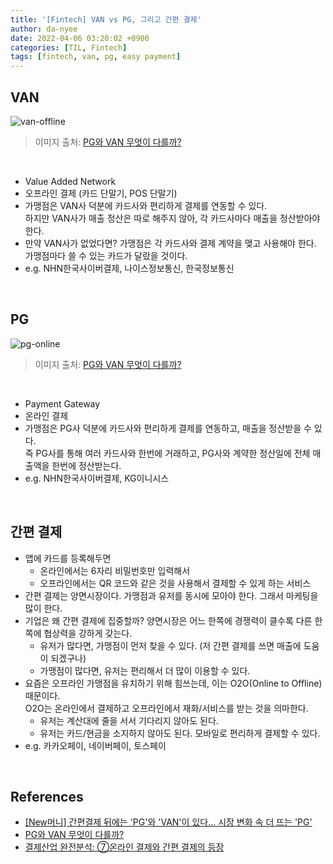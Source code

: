 ```yaml
---
title: '[Fintech] VAN vs PG, 그리고 간편 결제'
author: da-nyee
date: 2022-04-06 03:20:02 +0900
categories: [TIL, Fintech]
tags: [fintech, van, pg, easy payment]
---
```


## VAN

![van-offline](https://user-images.githubusercontent.com/50176238/161807503-f37ac703-4deb-4f11-9fc3-24109675d7dd.png)

> 이미지 출처: [PG와 VAN 무엇이 다를까?](https://blog.tosspayments.com/articles/semo-16)

<br/>

- Value Added Network
- 오프라인 결제 (카드 단말기, POS 단말기)
- 가맹점은 VAN사 덕분에 카드사와 편리하게 결제를 연동할 수 있다.<br/>
하지만 VAN사가 매출 정산은 따로 해주지 않아, 각 카드사마다 매출을 정산받아야 한다.
- 만약 VAN사가 없었다면? 가맹점은 각 카드사와 결제 계약을 맺고 사용해야 한다.<br/>
가맹점마다 쓸 수 있는 카드가 달랐을 것이다.
- e.g. NHN한국사이버결제, 나이스정보통신, 한국정보통신

<br/>

## PG

![pg-online](https://user-images.githubusercontent.com/50176238/161807928-e96f2f7c-72ca-4183-9bb8-22399c4a0e64.png)

> 이미지 출처: [PG와 VAN 무엇이 다를까?](https://blog.tosspayments.com/articles/semo-16)

<br/>

- Payment Gateway
- 온라인 결제
- 가맹점은 PG사 덕분에 카드사와 편리하게 결제를 연동하고, 매출을 정산받을 수 있다.<br/>
즉 PG사를 통해 여러 카드사와 한번에 거래하고, PG사와 계약한 정산일에 전체 매출액을 한번에 정산받는다.
- e.g. NHN한국사이버결제, KG이니시스

<br/>

## 간편 결제

- 앱에 카드를 등록해두면
    - 온라인에서는 6자리 비밀번호만 입력해서
    - 오프라인에서는 QR 코드와 같은 것을 사용해서 결제할 수 있게 하는 서비스
- 간편 결제는 양면시장이다. 가맹점과 유저를 동시에 모아야 한다. 그래서 마케팅을 많이 한다.
- 기업은 왜 간편 결제에 집중할까? 양면시장은 어느 한쪽에 경쟁력이 클수록 다른 한쪽에 협상력을 강하게 갖는다.
    - 유저가 많다면, 가맹점이 먼저 찾을 수 있다. (저 간편 결제를 쓰면 매출에 도움이 되겠구나)
    - 가맹점이 많다면, 유저는 편리해서 더 많이 이용할 수 있다.
- 요즘은 오프라인 가맹점을 유치하기 위해 힘쓰는데, 이는 O2O(Online to Offline) 때문이다.<br/>
O2O는 온라인에서 결제하고 오프라인에서 재화/서비스를 받는 것을 의마한다.
    - 유저는 계산대에 줄을 서서 기다리지 않아도 된다.
    - 유저는 카드/현금을 소지하지 않아도 된다. 모바일로 편리하게 결제할 수 있다.
- e.g. 카카오페이, 네이버페이, 토스페이

<br/>

## References

- [[New머니] 간편결제 뒤에는 'PG'와 'VAN'이 있다... 시장 변화 속 더 뜨는 'PG'](https://www.techm.kr/news/articleView.html?idxno=70586)
- [PG와 VAN 무엇이 다를까?](https://blog.tosspayments.com/articles/semo-16)
- [결제산업 완전분석: ⑦온라인 결제와 간편 결제의 등장](https://yozm.wishket.com/magazine/detail/1209/)